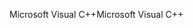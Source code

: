 <span data-ttu-id="efa3a-101">Microsoft Visual C++</span><span class="sxs-lookup"><span data-stu-id="efa3a-101">Microsoft Visual C++</span></span>